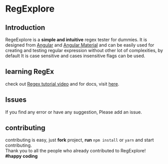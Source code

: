 # RegExplore

## Introduction

RegeExplore is a **simple and intuitive** regex tester for dummies.
It is designed from [Angular](https://angular.io/) and [Angular Material](https://material.angular.io/) and can be easily used for creating and
testing regular expression without other lot of complexities, by default It is case sensitive and cases insensitive flags can be used. 

## learning RegEx

check out [Regex tutorial video](https://youtu.be/sa-TUpSx1JA) and  for docs, visit [here](https://www.regular-expressions.info/tutorial.html).



## Issues
If you find any error or have any suggestion, Please add an issue.

## contributing

contributing is easy, just **fork** project, **run** `npm install` or `yarn`
and start contributing.<br>
Thank you to all the people who already contributed to RegExplore!<br>
**#happy coding**
